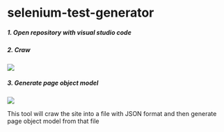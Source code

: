# selenium-test-generator

##### 1. Open repository with visual studio code

#####  2. Craw
![](https://content.screencast.com/users/KhnhPhmc/folders/Snagit/media/492e7ab7-dcde-44fd-ae64-275463c7c49e/12.05.2018-21.35.png)

#####  3. Generate page object model

![](https://content.screencast.com/users/KhnhPhmc/folders/Snagit/media/0e6ab938-2bd5-4452-ad82-af437555ea55/12.05.2018-21.40.png)

This tool will craw the site into a file with JSON format and then generate page object model from that file